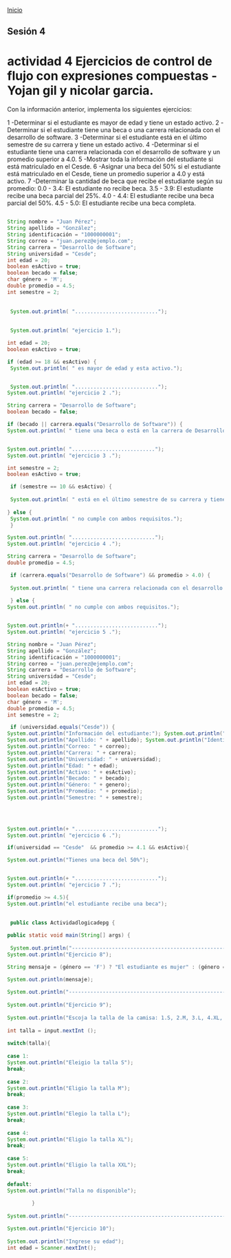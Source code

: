 <!-- No borrar o modificar -->
[Inicio](./index.md)

## Sesión 4


<!-- Su documentación aquí -->
# actividad 4 Ejercicios de control de flujo con expresiones compuestas - Yojan gil y nicolar garcia.

Con la información anterior, implementa los siguientes ejercicios:

1 -Determinar si el estudiante es mayor de edad y tiene un estado activo.
2 -Determinar si el estudiante tiene una beca o una carrera relacionada con el desarrollo de software.
3 -Determinar si el estudiante está en el último semestre de su carrera y tiene un estado activo.
4 -Determinar si el estudiante tiene una carrera relacionada con el desarrollo de software y un promedio superior a 4.0.
5 -Mostrar toda la información del estudiante si está matriculado en el Cesde.
6 -Asignar una beca del 50% si el estudiante está matriculado en el Cesde, tiene un promedio superior a 4.0 y está activo.
7 -Determinar la cantidad de beca que recibe el estudiante según su promedio:
0.0 - 3.4: El estudiante no recibe beca.
3.5 - 3.9: El estudiante recibe una beca parcial del 25%.
4.0 - 4.4: El estudiante recibe una beca parcial del 50%.
4.5 - 5.0: El estudiante recibe una beca completa.

```java

String nombre = "Juan Pérez";
String apellido = "González";
String identificación = "1000000001";
String correo = "juan.perez@ejemplo.com";
String carrera = "Desarrollo de Software";
String universidad = "Cesde";
int edad = 20;
boolean esActivo = true;
boolean becado = false;
char género = 'M';
double promedio = 4.5;
int semestre = 2;
  
  
 System.out.println( "...........................");
 
 
 System.out.println( "ejercicio 1.");

int edad = 20;
boolean esActivo = true;

if (edad >= 18 && esActivo) {
 System.out.println( " es mayor de edad y esta activo.");


 System.out.println( "...........................");
System.out.println( "ejercicio 2 .");

String carrera = "Desarrollo de Software";
boolean becado = false;

if (becado || carrera.equals("Desarrollo de Software")) {
System.out.println( " tiene una beca o está en la carrera de Desarrollo de Software.");


System.out.println( "...........................");
System.out.println( "ejercicio 3 .");

int semestre = 2;
boolean esActivo = true;

 if (semestre == 10 && esActivo) {
   
 System.out.println( " está en el último semestre de su carrera y tiene un estado activo.");
   
} else {
 System.out.println( " no cumple con ambos requisitos.");
 }

System.out.println( "...........................");
System.out.println( "ejercicio 4 .");

String carrera = "Desarrollo de Software";
double promedio = 4.5;

 if (carrera.equals("Desarrollo de Software") && promedio > 4.0) {
   
 System.out.println( " tiene una carrera relacionada con el desarrollo de software y un promedio superior a 4.0.");
   
 } else {
System.out.println( " no cumple con ambos requisitos.");


System.out.println(+ "...........................");
System.out.println( "ejercicio 5 .");

String nombre = "Juan Pérez";
String apellido = "González";
String identificación = "1000000001";
String correo = "juan.perez@ejemplo.com";
String carrera = "Desarrollo de Software";
String universidad = "Cesde";
int edad = 20;
boolean esActivo = true;
boolean becado = false;
char género = 'M';
double promedio = 4.5;
int semestre = 2;

 if (universidad.equals("Cesde")) {
System.out.println("Información del estudiante:"); System.out.println("Nombre: " + nombre);
System.out.println("Apellido: " + apellido); System.out.println("Identificación: " + identificacion);
System.out.println("Correo: " + correo);
System.out.println("Carrera: " + carrera);
System.out.println("Universidad: " + universidad);
System.out.println("Edad: " + edad);
System.out.println("Activo: " + esActivo);
System.out.println("Becado: " + becado);
System.out.println("Género: " + genero);
System.out.println("Promedio: " + promedio);
System.out.println("Semestre: " + semestre);
   


   
System.out.println(+ "...........................");
System.out.println( "ejercicio 6 .");

if(universidad == "Cesde"  && promedio >= 4.1 && esActivo){

System.out.println("Tienes una beca del 50%");


System.out.println(+ "...........................");
System.out.println( "ejercicio 7 .");

if(promedio >= 4.5){
System.out.println("el estudiante recibe una beca");
        
                
 public class Actividadlogicadepg {

public static void main(String[] args) {
        
 System.out.println("-----------------------------------------------------------------------------------");
System.out.println("Ejercicio 8");

String mensaje = (género == 'F') ? "El estudiante es mujer" : (género == 'M') ? "El estudiante es hombre" : "El género del estudiante es desconocido";

System.out.println(mensaje);
        
System.out.println("------------------------------------------------------------------------------------");
        
System.out.println("Ejercicio 9");
        
System.out.println("Escoja la talla de la camisa: 1.S, 2.M, 3.L, 4.XL, 5.XXL");
        
int talla = input.nextInt ();
        
switch(talla){
        
case 1:
System.out.println("Eleigio la talla S");
break;
                
case 2:    
System.out.println("Eligio la talla M");
break;
                
case 3:     
System.out.println("Elegio la talla L");
break; 
                
case 4:    
System.out.println("Eligio la talla XL");
break; 
                
case 5:    
System.out.println("Eligio la talla XXL");
break;
                
default:    
System.out.println("Talla no disponible");
                
        }      
      
System.out.println("-----------------------------------------------------------------------------------------------------");

System.out.println("Ejercicio 10");
        
System.out.println("Ingrese su edad");
int edad = Scanner.nextInt();     

```
                
        
        











